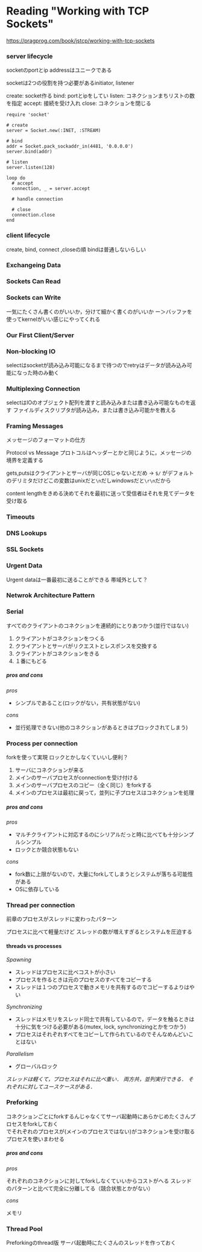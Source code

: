 # Reading "Working with TCP Sockets"

https://pragprog.com/book/jstcp/working-with-tcp-sockets

### server lifecycle

socketのportとip addressはユニークである

socketは2つの役割を持つ必要があるinitiator, listener

create: socket作る
bind: portとipをしてい
listen: コネクションまちリストの数を指定
accept: 接続を受け入れ
close: コネクションを閉じる

```
require 'socket'

# create
server = Socket.new(:INET, :STREAM)

# bind
addr = Socket.pack_sockaddr_in(4481, '0.0.0.0')
server.bind(addr)

# listen
server.listen(128)

loop do
  # accept
  connection, _ = server.accept

  # handle connection

  # close
  connection.close
end
```

### client lifecycle

create, bind, connect ,closeの順
bindは普通しないらしい

### Exchangeing Data

### Sockets Can Read

### Sockets can Write

一気にたくさん書くのがいいか，分けて細かく書くのがいいか
ー＞バッファを使ってkernelがいい感じにやってくれる

### Our First Client/Server

### Non-blocking IO

selectはsocketが読み込み可能になるまで待つのでretryはデータが読み込み可能になった時のみ動く

### Multiplexing Connection

selectはIOのオブジェクト配列を渡すと読み込みまたは書き込み可能なものを返す
ファイルディスクリプタが読み込み，または書き込み可能かを教える

### Framing Messages

メッセージのフォーマットの仕方

Protocol vs Message
プロトコルはヘッダーとかと同じように，メッセージの境界を定義する

gets,putsはクライアントとサーバが同じOSじゃないとだめ
-> `$/` がデフォルトのデリミタだけどこの変数はunixだと`\n`だしwindowsだと`\r\n`だから

content lengthをきめる決めてそれを最初に送って受信者はそれを見てデータを受け取る

### Timeouts

### DNS Lookups

### SSL Sockets

### Urgent Data

Urgent dataは一番最初に送ることができる
帯域外として？

### Netwrok Architecture Pattern

### Serial

すべてのクライアントのコネクションを連続的にとりあつかう(並行ではない)

1. クライアントがコネクションをつくる
2. クライアントとサーバがリクエストとレスポンスを交換する
3. クライアントがコネクションをきる
4. １番にもどる

##### pros and cons

_pros_

* シンプルであること(ロックがない，共有状態がない)

_cons_

* 並行処理できない(他のコネクションがあるときはブロックされてしまう)

### Process per connection

forkを使って実現
ロックとかしなくていいし便利？

1. サーバにコネクションが来る
2. メインのサーバプロセスがconnectionを受け付ける
3. メインのサーバプロセスのコピー（全く同じ）をforkする
4. メインのプロセスは最初に戻って，並列に子プロセスはコネクションを処理

##### pros and cons

_pros_

* マルチクライアントに対応するのにシリアルだっと時に比べても十分シンプルシンプル
* ロックとか競合状態もない

_cons_

* fork数に上限がないので，大量にforkしてしまうとシステムが落ちる可能性がある
* OSに依存している

### Thread per connection

前章のプロセスがスレッドに変わったパターン

プロセスに比べて軽量だけど
スレッドの数が増えすぎるとシステムを圧迫する

#### threads vs processes

_Spawning_

* スレッドはプロセスに比べコストが小さい
* プロセスを作るときは元のプロセスのすべてをコピーする
* スレッドは１つのプロセスで動きメモリを共有するのでコピーするよりはやい

_Synchronizing_

* スレッドはメモリをスレッド同士で共有しているので，データを触るときは十分に気をつける必要がある(mutex, lock, synchronizingとかをつかう)
* プロセスはそれぞれすべてをコピーして作られているのでそんなめんどいことはない

_Parallelism_

* グローバルロック

_スレッドは軽くて，プロセスはそれに比べ重い．_
_両方共，並列実行できる．_
_それぞれに対してユースケースがある．_


### Preforking

コネクションごとにforkするんじゃなくてサーバ起動時にあらかじめたくさんプロセスをforkしておく  
でそれぞれのプロセスが(メインのプロセスではない)がコネクションを受け取る
プロセスを使いまわせる

##### pros and cons

_pros_

それぞれのコネクションに対してforkしなくていいからコストがへる
スレッドのパターンと比べて完全に分離してる（競合状態とかがない）

_cons_

メモリ

### Thread Pool

Preforkingのthread版
サーバ起動時にたくさんのスレッドを作っておく

